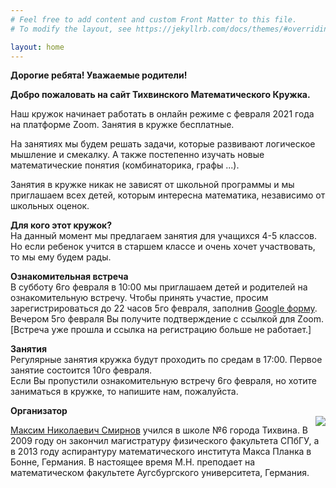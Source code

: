 ```yaml
---
# Feel free to add content and custom Front Matter to this file.
# To modify the layout, see https://jekyllrb.com/docs/themes/#overriding-theme-defaults

layout: home
---
```


<strong>Дорогие ребята! Уважаемые родители!</strong>

<strong>Добро пожаловать на сайт Тихвинского Математического Кружка.</strong>

Наш кружок начинает работать в онлайн режиме с февраля 2021 года на платформе Zoom. Занятия в кружке бесплатные.

На занятиях мы будем решать задачи, которые развивают логическое мышление и смекалку. А также постепенно изучать новые математические понятия (комбинаторика, графы ...).

Занятия в кружке никак не зависят от школьной программы и мы приглашаем всех детей, которым интересна математика, независимо от школьных оценок.

<p>
<strong>Для кого этот кружок?</strong>
<br/>
На данный момент мы предлагаем занятия для учащихся 4-5 классов. Но если ребенок учится в старшем классе и очень хочет участвовать, то мы ему будем рады.
</p>



<p>
<strong>Ознакомительная встреча</strong>
<br/>
В субботу 6го февраля в 10:00 мы приглашаем детей и родителей на ознакомительную встречу. Чтобы принять участие, просим зарегистрироваться до 22 часов 5го февраля, заполнив
<a href="https://docs.google.com/forms/d/e/1FAIpQLSdenMkfo545CIxowtuUlXI_qO2XaGi7tzSvRoYFFQJOEchd8Q/viewform?usp=sf_link"> Google форму</a>. Вечером 5го февраля Вы получите подтверждение с ссылкой для Zoom. [Встреча уже прошла и ссылка на регистрацию больше не работает.]
</p>

<p>
<strong>Занятия</strong>
<br/>
Регулярные занятия кружка будут проходить по средам в 17:00. Первое занятие состоится 10го февраля.
<br/>
Если Вы пропустили ознакомительную встречу 6го февраля, но хотите заниматься в кружке, то напишите нам, пожалуйста.
</p>


<p>
<strong>Организатор</strong>

<br/>

<img style="float: right" class="col one right" src="{{ site.baseurl }}/img/prof_pic.png">

<a href="https://www.uni-augsburg.de/de/fakultaet/mntf/math/prof/alg/arbeitsgruppe/smirnov/"> Максим Николаевич Смирнов</a> учился в школе №6 города Тихвина. В 2009 году он закончил магистратуру физического факультета СПбГУ, а в 2013 году аспирантуру математическoго института Макса Планка в Бонне, Германия. В настоящее время М.Н. преподает на математическом факультете Аугсбургского университета, Германия.
</p>
